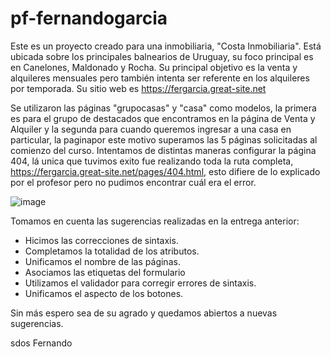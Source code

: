 # pf-fernandogarcia
Este es un proyecto creado para una inmobiliaria, "Costa Inmobiliaria". Está ubicada sobre los principales balnearios de Uruguay, su foco principal es en Canelones, Maldonado y Rocha.
Su principal objetivo es la venta y alquileres mensuales pero también intenta ser referente en los alquileres por temporada. Su sitio web es https://fergarcia.great-site.net

Se utilizaron las páginas "grupocasas" y "casa" como modelos, la primera es para el grupo de destacados que encontramos en la página de Venta y Alquiler y la segunda para cuando queremos ingresar a una casa en particular, la paginapor este motivo superamos las 5 páginas solicitadas al comienzo del curso.
Intentamos de distintas maneras configurar la página 404, lá unica que tuvimos exito fue realizando toda la ruta completa,	https://fergarcia.great-site.net/pages/404.html, esto difiere de lo explicado por el profesor pero no pudimos encontrar cuál era el error. 

![image](https://github.com/user-attachments/assets/1e0f6818-a4bf-432e-822e-ce8eb5b6ffde)


Tomamos en cuenta las sugerencias realizadas en la entrega anterior: 

- Hicimos las correcciones de sintaxis. 
- Completamos la totalidad de los atributos.
- Unificamos el nombre de las páginas.
- Asociamos las etiquetas del formulario
- Utilizamos el validador para corregir errores de sintaxis.
- Unificamos el aspecto de los botones.

Sin más espero sea de su agrado y quedamos abiertos a nuevas sugerencias.

sdos
Fernando


